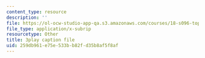 ```yaml
---
content_type: resource
description: ''
file: https://ol-ocw-studio-app-qa.s3.amazonaws.com/courses/18-s096-topics-in-mathematics-with-applications-in-finance-fall-2013/259db961e75e533bb82fd35b8af5f8af_wvXDB9dMdEo.vtt
file_type: application/x-subrip
resourcetype: Other
title: 3play caption file
uid: 259db961-e75e-533b-b82f-d35b8af5f8af
---
```

